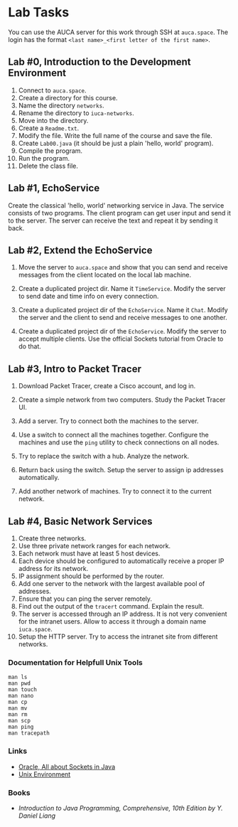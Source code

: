 Lab Tasks
=========

You can use the AUCA server for this work through SSH at `auca.space`. The login
has the format `<last name>_<first letter of the first name>`.

## Lab #0, Introduction to the Development Environment

1. Connect to `auca.space`.
2. Create a directory for this course.
3. Name the directory `networks`.
4. Rename the directory to `iuca-networks`.
5. Move into the directory.
6. Create a `Readme.txt`.
7. Modify the file. Write the full name of the course and save the file.
8. Create `Lab00.java` (it should be just a plain 'hello, world' program).
9. Compile the program.
10. Run the program.
11. Delete the class file.

## Lab #1, EchoService

Create the classical 'hello, world' networking service in Java. The service consists of two programs. The client program can get user
input and send it to the server. The server can receive the text and repeat it by sending it back.

## Lab #2, Extend the EchoService

1. Move the server to `auca.space`
   and show that you can send
   and receive messages from the
   client located on the local lab
   machine.

2. Create a duplicated project dir. Name it
   `TimeService`. Modify the server to send
   date and time info on every connection.

3. Create a duplicated project dir of the
   `EchoService`. Name it `Chat`. Modify
   the server and the client to send and
   receive messages to one another.

3. Create a duplicated project dir of the
   `EchoService`. Modify the server to
   accept multiple clients. Use the official
   Sockets tutorial from Oracle to do that.

## Lab #3, Intro to Packet Tracer

1. Download Packet Tracer, create a Cisco account, and log in.

2. Create a simple network from two computers. Study the Packet Tracer UI.

3. Add a server. Try to connect both the machines to the server.

4. Use a switch to connect all the machines together. Configure the machines
   and use the `ping` utility to check connections on all nodes.

5. Try to replace the switch with a hub. Analyze the network.

6. Return back using the switch. Setup the server to assign ip addresses automatically.

7. Add another network of machines. Try to connect it to the current network.

## Lab #4, Basic Network Services

1. Create three networks.
2. Use three private network ranges for each network.
3. Each network must have at least 5 host devices.
4. Each device should be configured to automatically receive a proper IP address for its network.
5. IP assignment should be performed by the router.
6. Add one server to the network with the largest available pool of addresses.
7. Ensure that you can ping the server remotely.
8. Find out the output of the `tracert` command. Explain the result.
9. The server is accessed through an IP address. It is not very convenient for the intranet users. Allow to access it through a domain name `iuca.space`.
10. Setup the HTTP server. Try to access the intranet site from different networks.

### Documentation for Helpfull Unix Tools

    man ls
    man pwd
    man touch
    man nano
    man cp
    man mv
    man rm
    man scp
    man ping
    man tracepath

### Links

* [Oracle, All about Sockets in Java](https://docs.oracle.com/javase/tutorial/networking/sockets/index.html)
* [Unix Environment](https://drive.google.com/open?id=0B85z_dQxOMgLNDN3QTFrSmYxZm8)

### Books

* _Introduction to Java Programming, Comprehensive, 10th Edition by Y. Daniel Liang_
